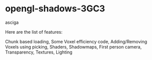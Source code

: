# opengl-shadows-3GC3
asciga

Here are the list of features:

Chunk based loading,
Some Voxel efficiency code,
Adding/Removing Voxels using picking,
Shaders,
Shadowmaps,
First person camera,
Transparency,
Textures,
Lighting
